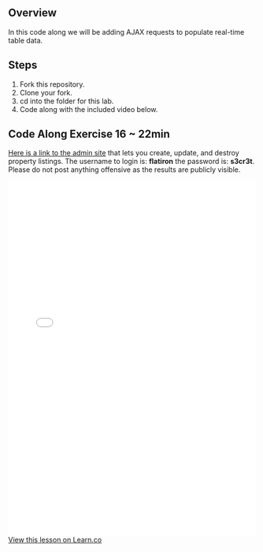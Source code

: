 ## Overview

In this code along we will be adding AJAX requests to populate real-time table data.

## Steps

1. Fork this repository.
2. Clone your fork.
3. cd into the folder for this lab.
4. Code along with the included video below.

## Code Along Exercise 16 ~ 22min

[Here is a link to the admin site](http://exceptional-realty-property-ad.herokuapp.com/) that lets you create, update, and destroy property listings. The username to login is: **flatiron** the password is: **s3cr3t**. Please do not post anything offensive as the results are publicly visible.

<iframe width="100%" height="720" src="//www.youtube.com/embed/4HUDCzldpzw" frameborder="0" allowfullscreen></iframe>
<a href='https://learn.co/lessons/fe-code-along-ex-16' data-visibility='hidden'>View this lesson on Learn.co</a>
